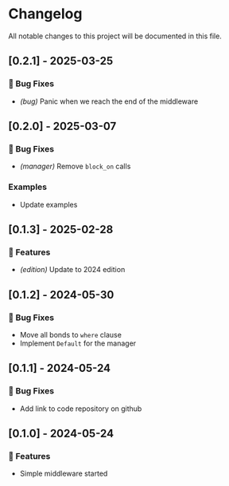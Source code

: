 # Changelog

All notable changes to this project will be documented in this file.

## [0.2.1] - 2025-03-25

### 🐛 Bug Fixes

- *(bug)* Panic when we reach the end of the middleware

## [0.2.0] - 2025-03-07

### 🐛 Bug Fixes

- *(manager)* Remove `block_on` calls

### Examples

- Update examples

## [0.1.3] - 2025-02-28

### 🚀 Features

- *(edition)* Update to 2024 edition

## [0.1.2] - 2024-05-30

### 🐛 Bug Fixes

- Move all bonds to `where` clause
- Implement `Default` for the manager

## [0.1.1] - 2024-05-24

### 🐛 Bug Fixes

- Add link to code repository on github

## [0.1.0] - 2024-05-24

### 🚀 Features

- Simple middleware started

<!-- generated by git-cliff -->
